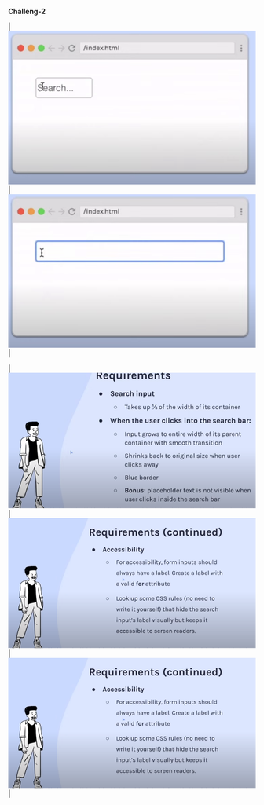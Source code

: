 **Challeng-2**

| ![Image3](images/1.png) | ![Image4](images/2.png) |

| ![Image1](images/3.png) | ![Image2](images/4.png) | ![Image3](images/4.png) | 

